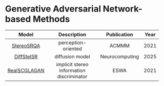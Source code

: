 # Generative Adversarial Network-based Methods
Model | Description | Publication | Year
:-:|:-:|:-:|:-:
[StereoSRQA](https://dl.acm.org/doi/abs/10.1145/3474085.3475408?casa_token=itu1NC3NWRUAAAAA:_dKfOTvi207xAttje2pXTBQyOe_GPF9Bg1lhlItUQfqju-uD_htSC8WH1GEPIwFVTWBsYPvq8lCFWA)|perception-oriented|ACMMM|2021
[DiffSteISR](https://arxiv.org/html/2408.07516v2)|diffusion model|Neurocomputing|2025
[RealSCGLAGAN](https://arxiv.org/abs/2312.07934)|implicit stereo information discriminator|ESWA|2021

